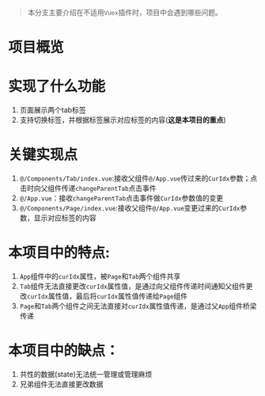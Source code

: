 > 本分支主要介绍在不适用`Vuex`插件时，项目中会遇到哪些问题。

# 项目概览
<a href="https://github.com/Airpy/use-vuex/tree/main/src/img/project-not-use-vuex-summary.jpg" target="_blank"></a>
# 实现了什么功能
1. 页面展示两个tab标签
2. 支持切换标签，并根据标签展示对应标签的内容(**这是本项目的重点**)

# 关键实现点
1. `@/Components/Tab/index.vue`:接收父组件`@/App.vue`传过来的`CurIdx`参数；点击时向父组件传递`changeParentTab`点击事件
2. `@/App.vue`：接收`changeParentTab`点击事件做`CurIdx`参数值的变更
3. `@/Components/Page/index.vue`:接收父组件`@/App.vue`变更过来的`CurIdx`参数，显示对应标签的内容

# 本项目中的特点:
1. `App`组件中的`curIdx`属性，被`Page`和`Tab`两个组件共享
2. `Tab`组件无法直接更改`curIdx`属性值，是通过向父组件传递时间通知父组件更改`curIdx`属性值，最后将`curIdx`属性值传递给`Page`组件
3. `Page`和`Tab`两个组件之间无法直接对`curIdx`属性值传递，是通过父`App`组件桥梁传递

# 本项目中的缺点：
1. 共性的数据(state)无法统一管理或管理麻烦
2. 兄弟组件无法直接更改数据
